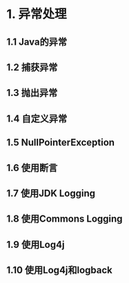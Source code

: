 # 1. 异常处理


## 1.1 Java的异常
## 1.2 捕获异常
## 1.3 抛出异常
## 1.4 自定义异常
## 1.5 NullPointerException
## 1.6 使用断言
## 1.7 使用JDK Logging
## 1.8 使用Commons Logging
## 1.9 使用Log4j
## 1.10 使用Log4j和logback
